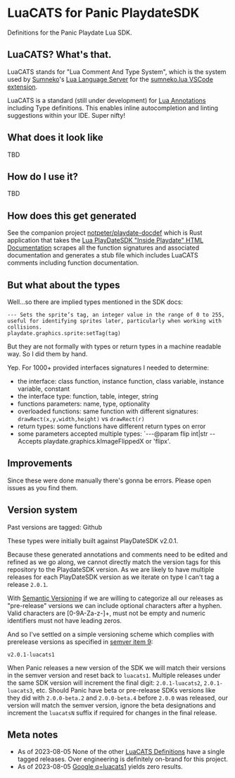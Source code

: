 # LuaCATS for Panic PlaydateSDK

Definitions for the Panic Playdate Lua SDK.

## LuaCATS? What's that.

LuaCATS stands for "Lua Comment And Type System", which is the system used by [Sumneko](https://github.com/sumneko)'s
[Lua Language Server](https://github.com/LuaLS/lua-language-server) for the 
[sumneko.lua VSCode extension](https://marketplace.visualstudio.com/items?itemName=sumneko.lua).


LuaCATS is a standard (still under development) for
[Lua Annotations](https://github.com/LuaLS/lua-language-server/wiki/Annotations#deprecated)
including Type definitions.  This enables inline autocompletion and linting
suggestions within your IDE. Super nifty!

## What does it look like

TBD


## How do I use it?

TBD


## How does this get generated

See the companion project
[notpeter/playdate-docdef](https://github.com/notpeter/playdate-docdef/)
which is Rust application that takes the
[Lua PlayDateSDK "Inside Playdate" HTML Documentation](https://sdk.play.date/)
scrapes all the function signatures and associated documentation and
generates a stub file which includes LuaCATS comments including
function documentation.

## But what about the types

Well...so there are implied types mentioned in the SDK docs:

```
--- Sets the sprite’s tag, an integer value in the range of 0 to 255, useful for identifying sprites later, particularly when working with collisions.
playdate.graphics.sprite:setTag(tag)
```

But they are not formally with types or return types in a machine readable way.
So I did them by hand.

Yep. For 1000+ provided interfaces signatures I needed to determine:
* the interface: class function, instance function, class variable, instance variable, constant
* the interface type: function, table, integer, string
* functions parameters: name, type, optionality
* overloaded functions: same function with different signatures: `drawRect(x,y,width,height)` vs `drawRect(r)`
* return types: some functions have different return types on error
* some parameters accepted multiple types: `---@param flip int|str -- Accepts playdate.graphics.kImageFlippedX or 'flipx'. 

## Improvements

Since these were done manually there's gonna be errors.
Please open issues as you find them.

## Version system

Past versions are tagged: Github

These types were initially built against PlayDateSDK v2.0.1.

Because these generated annotations and comments need to be 
edited and refined as we go along, we cannot directly match
the version tags for this repository to the PlaydateSDK version.
As we are likely to have multiple releases for each PlayDateSDK version
as we iterate on type I can't tag a release `2.0.1`.

With [Semantic Versioning](https://semver.org/) if we are willing
to categorize all our releases as "pre-release" versions we can
include optional characters after a hyphen.  Valid characters
are [0-9A-Za-z-]+, must not be empty and numeric identifiers
must not have leading zeros.

And so I've settled on a simple versioning scheme which
complies with prerelease versions as specified in
[semver item 9](https://semver.org/#spec-item-9):

```
v2.0.1-luacats1
```

When Panic releases a new version of the SDK we will
match their versions in the semver version and reset
back to `luacats1`.  Multiple releases under the same
SDK version will increment the final digit:
`2.0.1-luacats2`, `2.0.1-luacats3`, etc.  Should
Panic have beta or pre-release SDKs versions like they
did with `2.0.0-beta.2` and `2.0.0-beta.4` before 
`2.0.0` was released, our version will match the semver
version, ignore the beta designations and increment
the `luacatsN` suffix if required for changes in the final
release.


## Meta notes

* As of 2023-08-05 None of the other [LuaCATS Definitions](https://github.com/LuaCATS)
have a single tagged releases.
Over engineering is definitely on-brand for this project.
* As of 2023-08-05 [Google q=luacats1](https://www.google.com/search?q=luacats1)
yields zero results.
